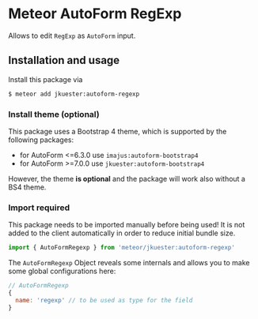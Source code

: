 # Meteor AutoForm RegExp

Allows to edit `RegExp` as `AutoForm` input.

## Installation and usage

Install this package via

```bash
$ meteor add jkuester:autoform-regexp
```

### Install theme (optional)

This package uses a Bootstrap 4 theme, which is supported by the following packages:

- for AutoForm <=6.3.0 use `imajus:autoform-bootstrap4`
- for AutoForm >=7.0.0 use `jkuester:autoform-bootstrap4`

However, the theme **is optional** and the package will work also without a BS4 theme.

### Import required

This package needs to be imported manually before being used! 
It is not added to the client automatically in order to reduce initial bundle size.

```javascript
import { AutoFormRegexp } from 'meteor/jkuester:autoform-regexp'
```

The `AutoFormRegexp` Object reveals some internals and allows you to make some global
configurations here:

```javascript
// AutoFormRegexp
{
  name: 'regexp' // to be used as type for the field
}
```
